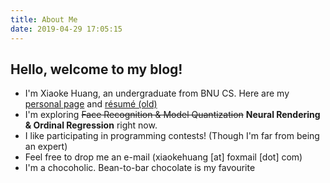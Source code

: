 ```yaml
---
title: About Me
date: 2019-04-29 17:05:15
---
```


## Hello, welcome to my blog!

- I'm Xiaoke Huang, an undergraduate from BNU CS. Here are my [personal page](https://xk-huang.github.io/) and  [résumé (old)](/uploads/resume.pdf)
- I'm exploring ~~Face Recognition & Model Quantization~~ **Neural Rendering & Ordinal Regression**  right now.
- I like participating in programming contests! (Though I'm far from being an expert)
- Feel free to drop me an e-mail (xiaokehuang [at] foxmail [dot] com)
- I'm a chocoholic. Bean-to-bar chocolate is my favourite
